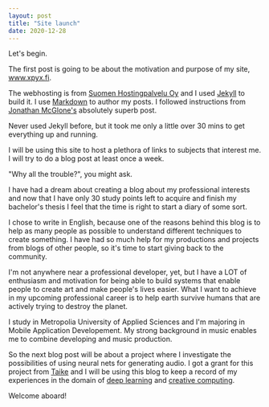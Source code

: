 ```yaml
---
layout: post
title: "Site launch"
date: 2020-12-28
---
```


Let's begin.

The first post is going to be about the motivation and purpose of my site, www.xpyx.fi.

The webhosting is from [Suomen Hostingpalvelu Oy](https://www.hostingpalvelu.fi/) and I used
[Jekyll](http://jekyllrb.com) to build it. I use [Markdown](https://en.wikipedia.org/wiki/Markdown) to author my posts.
I followed instructions from [Jonathan McGlone's](http://jmcglone.com/guides/github-pages/) absolutely superb post.

Never used Jekyll before, but it took me only a little over 30 mins to get everything up and running.

I will be using this site to host a plethora of links to subjects that interest me. I will try to do a blog post at
least once a week.

"Why all the trouble?", you might ask.

I have had a dream about creating a blog about my professional interests and now that I have only 30 study points left
to acquire and finish my bachelor's thesis I feel that the time is right to start a diary of some sort.

I chose to write in English, because one of the reasons behind this blog is to help as many people as possible to
understand different techniques to create something. I have had so much help for my productions and projects from blogs
of other people, so it's time to start giving back to the community.

I'm not anywhere near a professional developer, yet, but I have a LOT of enthusiasm and motivation for being able to
build systems that enable people to create art and make people's lives easier. What I want to achieve in my upcoming
professional career is to help earth survive humans that are actively trying to destroy the planet.

I study in Metropolia University of Applied Sciences and I'm majoring in Mobile Application Developement. My strong
background in music enables me to combine developing and music production.

So the next blog post will be about a project where I investigate the possibilities of using neural nets for generating
audio. I got a grant for this project from [Taike](https://www.taike.fi/) and I will be using this blog to keep a record
of my experiences in the domain of [deep learning](https://en.wikipedia.org/wiki/Deep_learning) and
[creative computing](https://en.wikipedia.org/wiki/Creative_computing).

Welcome aboard!